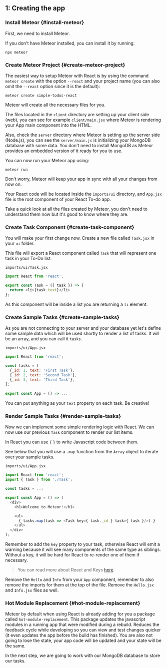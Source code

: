 ## 1: Creating the app

### Install Meteor {#install-meteor}
First, we need to install Meteor.

If you don't have Meteor installed, you can install it by running:

```shell
npx meteor
```

### Create Meteor Project {#create-meteor-project}

The easiest way to setup Meteor with React is by using the command `meteor create` with the option `--react` and your project name (you can also omit the `--react` option since it is the default):

```
meteor create simple-todos-react
```

Meteor will create all the necessary files for you.

The files located in the `client` directory are setting up your client side (web), you can see for example `client/main.jsx` where Meteor is rendering your App main component into the HTML.

Also, check the `server` directory where Meteor is setting up the server side (Node.js), you can see the `server/main.js` is initializing your MongoDB database with some data. You don't need to install MongoDB as Meteor provides an embedded version of it ready for you to use.

You can now run your Meteor app using:

```
meteor run
```

Don't worry, Meteor will keep your app in sync with all your changes from now on.

Your React code will be located inside the `imports/ui` directory, and `App.jsx` file is the root component of your React To-do app.

Take a quick look at all the files created by Meteor, you don't need to understand them now but it's good to know where they are.

### Create Task Component {#create-task-component}

You will make your first change now. Create a new file called `Task.jsx` in your `ui` folder.

This file will export a React component called `Task` that will represent one task in your To-Do list.

`imports/ui/Task.jsx`
```js
import React from 'react';

export const Task = ({ task }) => {
  return <li>{task.text}</li>
};
```

As this component will be inside a list you are returning a `li` element.

### Create Sample Tasks {#create-sample-tasks}

As you are not connecting to your server and your database yet let's define some sample data which will be used shortly to render a list of tasks. It will be an array, and you can call it `tasks`.

`imports/ui/App.jsx`
```js
import React from 'react';

const tasks = [
  {_id: 1, text: 'First Task'},
  {_id: 2, text: 'Second Task'},
  {_id: 3, text: 'Third Task'},
];
 
export const App = () => ...
```

You can put anything as your `text` property on each task. Be creative!

### Render Sample Tasks {#render-sample-tasks}

Now we can implement some simple rendering logic with React. We can now use our previous `Task` component to render our list items.

In React you can use `{` `}` to write Javascript code between them.

See below that you will use a `.map` function from the `Array` object to iterate over your sample tasks.

`imports/ui/App.jsx`
```js
import React from 'react';
import { Task } from './Task';

const tasks = ..;

export const App = () => (
  <div>
    <h1>Welcome to Meteor!</h1>

    <ul>
      { tasks.map(task => <Task key={ task._id } task={ task }/>) }
    </ul>
  </div>
);
```

Remember to add the `key` property to your task, otherwise React will emit a warning because it will see many components of the same type as siblings. Without a key, it will be hard for React to re-render one of them if necessary.

> You can read more about React and Keys [here](https://reactjs.org/docs/lists-and-keys.html#keys).

Remove the `Hello` and `Info` from your `App` component, remember to also remove the imports for them at the top of the file. Remove the `Hello.jsx` and `Info.jsx` files as well.

### Hot Module Replacement {#hot-module-replacement}

Meteor by default when using React is already adding for you a package called `hot-module-replacement`. This package updates the javascript modules in a running app that were modified during a rebuild. Reduces the feedback cycle while developing so you can view and test changes quicker (it even updates the app before the build has finished). You are also not going to lose the state, your app code will be updated and your state will be the same.

In the next step, we are going to work with our MongoDB database to store our tasks.
